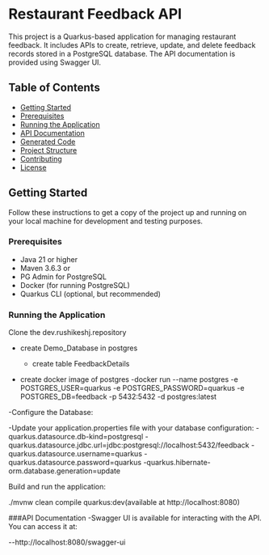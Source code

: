 
# Restaurant Feedback API

This project is a Quarkus-based application for managing restaurant feedback. It includes APIs to create, retrieve, update, and delete feedback records stored in a PostgreSQL database. The API documentation is provided using Swagger UI.

## Table of Contents

- [Getting Started](#getting-started)
- [Prerequisites](#prerequisites)
- [Running the Application](#running-the-application)
- [API Documentation](#api-documentation)
- [Generated Code](#generated-code)
- [Project Structure](#project-structure)
- [Contributing](#contributing)
- [License](#license)

## Getting Started

Follow these instructions to get a copy of the project up and running on your local machine for development and testing purposes.

### Prerequisites

- Java 21 or higher
- Maven 3.6.3 or 
- PG Admin for PostgreSQL 
- Docker (for running PostgreSQL)
- Quarkus CLI (optional, but recommended)

### Running the Application

Clone the dev.rushikeshj.repository

- create Demo_Database in postgres
  - create table FeedbackDetails
  
- create docker image of postgres
  -docker run --name postgres -e POSTGRES_USER=quarkus -e POSTGRES_PASSWORD=quarkus -e POSTGRES_DB=feedback -p 5432:5432 -d postgres:latest
  
-Configure the Database:

 -Update your application.properties file with your database configuration:
   -quarkus.datasource.db-kind=postgresql
   -quarkus.datasource.jdbc.url=jdbc:postgresql://localhost:5432/feedback
   -quarkus.datasource.username=quarkus
   -quarkus.datasource.password=quarkus
   -quarkus.hibernate-orm.database.generation=update

Build and run the application:

./mvnw clean compile quarkus:dev(available at http://localhost:8080)

###API Documentation
-Swagger UI is available for interacting with the API. You can access it at:

--http://localhost:8080/swagger-ui
 

   
